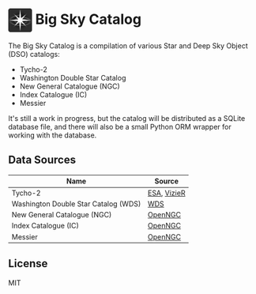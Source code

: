 # <img src="https://raw.githubusercontent.com/steveberardi/bigsky/main/docs/images/logo.svg" width="48" style="vertical-align:middle"> Big Sky Catalog

The Big Sky Catalog is a compilation of various Star and Deep Sky Object (DSO) catalogs:

- Tycho-2 
- Washington Double Star Catalog
- New General Catalogue (NGC)
- Index Catalogue (IC)
- Messier

It's still a work in progress, but the catalog will be distributed as a SQLite database file, and there will also be a small Python ORM wrapper for working with the database.


## Data Sources
| Name  | Source  |
|---|---|
| Tycho-2 | [ESA](https://www.cosmos.esa.int/web/hipparcos/tycho-2), [VizieR](https://cdsarc.cds.unistra.fr/viz-bin/cat/I/259#/article)   |
| Washington Double Star Catalog (WDS) | [WDS](http://www.astro.gsu.edu/wds/)  |
| New General Catalogue (NGC) | [OpenNGC](https://github.com/mattiaverga/OpenNGC)  |
| Index Catalogue (IC) | [OpenNGC](https://github.com/mattiaverga/OpenNGC)  |
| Messier | [OpenNGC](https://github.com/mattiaverga/OpenNGC)   |


## License
MIT
